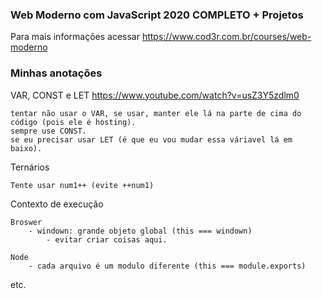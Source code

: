 ### Web Moderno com JavaScript 2020 COMPLETO + Projetos

Para mais informações acessar https://www.cod3r.com.br/courses/web-moderno

### Minhas anotações
VAR, CONST e LET https://www.youtube.com/watch?v=usZ3Y5zdlm0

    tentar não usar o VAR, se usar, manter ele lá na parte de cima do código (pois ele é hosting).
    sempre use CONST.
    se eu precisar usar LET (é que eu vou mudar essa váriavel lá em baixo).

Ternários
    
    Tente usar num1++ (evite ++num1)

Contexto de execução

    Broswer
        - windown: grande objeto global (this === windown)
            - evitar criar coisas aqui.

    Node
        - cada arquivo é um modulo diferente (this === module.exports)

etc.